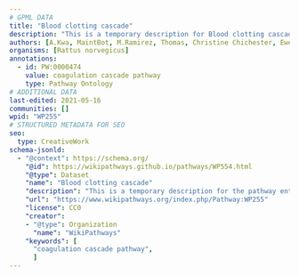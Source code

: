```yaml
---
# GPML DATA
title: "Blood clotting cascade"
description: "This is a temporary description for Blood clotting cascade"
authors: [A.Kwa, MaintBot, M.Ramirez, Thomas, Christine Chichester, Eweitz]
organisms: [Rattus norvegicus]
annotations:
  - id: PW:0000474
    value: coagulation cascade pathway
    type: Pathway Ontology
# ADDITIONAL DATA
last-edited: 2021-05-16
communities: []
wpid: "WP255"
# STRUCTURED METADATA FOR SEO
seo:
  type: CreativeWork
schema-jsonld:
  - "@context": https://schema.org/
    "@id": https://wikipathways.github.io/pathways/WP554.html
    "@type": Dataset
    "name": "Blood clotting cascade"
    "description": "This is a temporary description for the pathway entitled: Blood clotting cascade"
    "url": "https://www.wikipathways.org/index.php/Pathway:WP255"
    "license": CC0
    "creator":
    - "@type": Organization
      "name": "WikiPathways"
    "keywords": [
      "coagulation cascade pathway",
      ]
---
```

